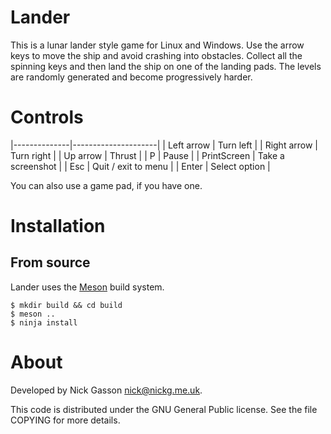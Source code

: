 # Lander

This is a lunar lander style game for Linux and Windows. Use the arrow
keys to move the ship and avoid crashing into obstacles. Collect all the
spinning keys and then land the ship on one of the landing pads. The
levels are randomly generated and become progressively harder.

# Controls

|--------------|---------------------|
| Left arrow   | Turn left           |
| Right arrow  | Turn right          |
| Up arrow     | Thrust              |
| P            | Pause               |
| PrintScreen  | Take a screenshot   |
| Esc          | Quit / exit to menu |
| Enter        | Select option       |

You can also use a game pad, if you have one.

# Installation

## From source

Lander uses the [Meson](https://mesonbuild.com/) build system. 

    $ mkdir build && cd build
    $ meson ..
    $ ninja install

# About

Developed by Nick Gasson <nick@nickg.me.uk>.

This code is distributed under the GNU General Public license. See the
file COPYING for more details.
